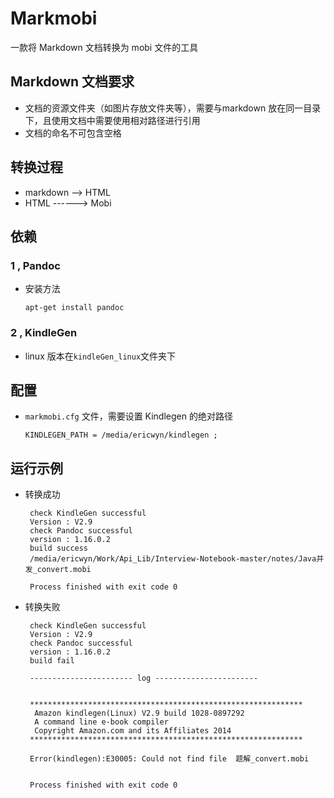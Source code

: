 # Markmobi
一款将 Markdown 文档转换为 mobi 文件的工具

## Markdown 文档要求
 - 文档的资源文件夹（如图片存放文件夹等），需要与markdown 放在同一目录下，且使用文档中需要使用相对路径进行引用
 - 文档的命名不可包含空格
 
## 转换过程
 - markdown --> HTML
 - HTML ------> Mobi

## 依赖
### 1 , Pandoc
 - 安装方法
 
       apt-get install pandoc
    
### 2 , KindleGen
 - linux 版本在`kindleGen_linux`文件夹下
 
 
## 配置
 - `markmobi.cfg` 文件，需要设置 Kindlegen 的绝对路径

       KINDLEGEN_PATH = /media/ericwyn/kindlegen ;



## 运行示例
 - 转换成功

        check KindleGen successful
        Version : V2.9 
        check Pandoc successful
        version : 1.16.0.2
        build success
        /media/ericwyn/Work/Api_Lib/Interview-Notebook-master/notes/Java并发_convert.mobi
        
        Process finished with exit code 0
        
 - 转换失败
 
        check KindleGen successful
        Version : V2.9 
        check Pandoc successful
        version : 1.16.0.2
        build fail
        
        ----------------------- log -----------------------
        
        
        *************************************************************
         Amazon kindlegen(Linux) V2.9 build 1028-0897292 
         A command line e-book compiler 
         Copyright Amazon.com and its Affiliates 2014 
        *************************************************************
        
        Error(kindlegen):E30005: Could not find file  题解_convert.mobi
        
        
        Process finished with exit code 0